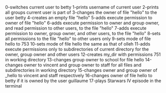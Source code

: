 0-switches current user to betty
1-prints username of current user
2-prints all groups current user is part of
3-changes the owner of file "hello" to the user betty
4-creates an empty file "hello"
5-adds execute permission to owner of file "hello"
6-adds execute permission to owner and group owner, and read permission to other users, to the file "hello"
7-adds execute permission to owner, group owner, and other users, to the file "hello"
8-sets all permissions to the file "hello" to other users only
9-sets mode of file hello to 753
10-sets mode of file hello the same as that of olleh
11-adds execute permissions only to subdirectories of current directory for the owner, group owner and other users
12-creates my_dir with permissions 751 in working directory
13-changes group owner to school for file hello
14-changes owner to vincent and group owner to staff for all files and subdirectories in working directory
15-changes owner and group owner of _hello to vincent and staff respectively
16-changes owner of file hello to betty if it is owned by the user guillaume
17-plays Starwars IV episode in the terminal
